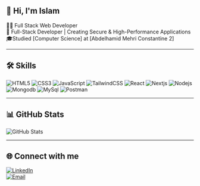 ## 👋 Hi, I'm Islam

🧑‍💻 Full Stack Web Developer  
💼 Full-Stack Developer | Creating Secure & High-Performance Applications <br/>
🎓Studied [Computer Science] at [Abdelhamid Mehri Constantine 2]

---

## 🛠 Skills
![HTML5](https://www.vectorlogo.zone/logos/w3_html5/w3_html5-icon.svg)
![CSS3](https://www.vectorlogo.zone/logos/w3_css/w3_css-icon~old.svg)
![JavaScript](https://www.vectorlogo.zone/logos/javascript/javascript-icon.svg)
![TailwindCSS](https://www.vectorlogo.zone/logos/tailwindcss/tailwindcss-ar21~bgwhite.svg)
![React](https://www.vectorlogo.zone/logos/reactjs/reactjs-ar21.svg)
![Nextjs](https://www.vectorlogo.zone/logos/nextjs/nextjs-ar21~bgwhite.svg)
![Nodejs](https://www.vectorlogo.zone/logos/nodejs/nodejs-horizontal.svg)
![Mongodb](https://www.vectorlogo.zone/logos/mongodb/mongodb-ar21.svg)
![MySql](https://www.vectorlogo.zone/logos/mysql/mysql-ar21.svg)
![Postman](https://www.vectorlogo.zone/logos/getpostman/getpostman-icon.svg)

---

## 📊 GitHub Stats
![GitHub Stats](https://github-readme-stats.vercel.app/api?username=islambra&show_icons=true&theme=radical&count_private=true)  

---

## 🌐 Connect with me
[![LinkedIn](https://img.shields.io/badge/LinkedIn-blue?style=for-the-badge&logo=linkedin)](https://linkedin.com/in/yourprofile)  
[![Email](https://img.shields.io/badge/Email-red?style=for-the-badge&logo=gmail)](mailto:mohamedbrahamia25@gmail.com)
